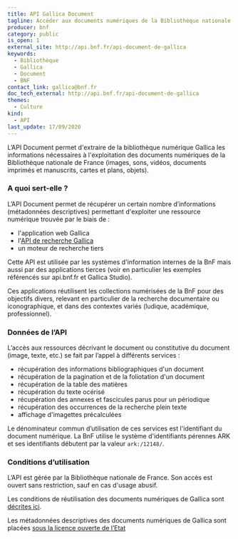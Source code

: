 ```yaml
---
title: API Gallica Document
tagline: Accéder aux documents numériques de la Bibliothèque nationale de France
producer: bnf
category: public
is_open: 1
external_site: http://api.bnf.fr/api-document-de-gallica
keywords:
  - Bibliothèque
  - Gallica
  - Document
  - BNF
contact_link: gallica@bnf.fr
doc_tech_external: http://api.bnf.fr/api-document-de-gallica
themes:
  - Culture
kind:
  - API
last_update: 17/09/2020
---
```


L’API Document permet d'extraire de la bibliothèque numérique Gallica les informations nécessaires à l'exploitation des documents numériques de la Bibliothèque nationale de France (images, sons, vidéos, documents imprimés et manuscrits, cartes et plans, objets).

### A quoi sert-elle ?

L’API Document permet de récupérer un certain nombre d’informations (métadonnées descriptives) permettant d'exploiter une ressource numérique trouvée par le biais de :

- l'application web Gallica
- l'[API de recherche Gallica](/les-api/api_gallica_recherche)
- un moteur de recherche tiers

Cette API est utilisée par les systèmes d'information internes de la BnF mais aussi par des applications tierces (voir en particulier les exemples référencés sur <External href='http://api.bnf.fr'>api.bnf.fr</External> et <External href='http://gallicastudio.bnf.fr/'>Gallica Studio</External>).

Ces applications réutilisent les collections numérisées de la BnF pour des objectifs divers, relevant en particulier de la recherche documentaire ou iconographique, et dans des contextes variés (ludique, académique, professionnel).

### Données de l’API

L’accès aux ressources décrivant le document ou constitutive du document (image, texte, etc.) se fait par l’appel à différents services :

- récupération des informations bibliographiques d'un document
- récupération de la pagination et de la foliotation d'un document
- récupération de la table des matières
- récupération du texte océrisé
- récupération des annexes et fascicules parus pour un périodique
- récupération des occurrences de la recherche plein texte
- affichage d'imagettes précalculées

Le dénominateur commun d’utilisation de ces services est l'identifiant du document numérique. La BnF utilise le système d'identifiants pérennes ARK et ses identifiants débutent par la valeur `ark:/12148/`.

### Conditions d’utilisation

L’API est gérée par la Bibliothèque nationale de France. Son accès est ouvert sans restriction, sauf en cas d'usage abusif.

Les conditions de réutilisation des documents numériques de Gallica sont [décrites ici](https://gallica.bnf.fr/edit/conditions-dutilisation-des-contenus-de-gallica).

Les métadonnées descriptives des documents numériques de Gallica sont placées [sous la licence ouverte de l’Etat](https://www.bnf.fr/fr/conditions-de-reutilisations-des-donnees-de-la-bnf)
